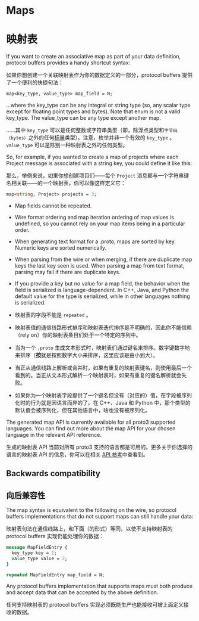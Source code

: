 
# Maps

# 映射表

If you want to create an associative map as part of your data definition, protocol buffers provides a handy shortcut syntax:

如果你想创建一个关联映射表作为你的数据定义的一部分，protocol buffers 提供了一个便利的快捷句法：

```proto
map<key_type, value_type> map_field = N;
```

...where the key_type can be any integral or string type (so, any scalar type except for floating point types and bytes). Note that enum is not a valid key_type. The value_type can be any type except another map.

……其中 `key_type` 可以是任何整数或字符串类型（即，除浮点类型和`字节码（bytes）`之外的任何[标量](https://developers.google.com/protocol-buffers/docs/proto3#scalar)类型）。注意，枚举并非一个有效的 `key_type` 。`value_type` 可以是除别一种映射表之外的任何类型。

So, for example, if you wanted to create a map of projects where each Project message is associated with a string key, you could define it like this:

那么，举例来说，如果你想创建项目们——每个 `Project` 消息都与一个字符串键名相关联——的一个映射表，你可以像这样定义它：

```proto
map<string, Project> projects = 3;
```

* Map fields cannot be repeated.
* Wire format ordering and map iteration ordering of map values is undefined, so you cannot rely on your map items being in a particular order.
* When generating text format for a .proto, maps are sorted by key. Numeric keys are sorted numerically.
* When parsing from the wire or when merging, if there are duplicate map keys the last key seen is used. When parsing a map from text format, parsing may fail if there are duplicate keys.
* If you provide a key but no value for a map field, the behavior when the field is serialized is language-dependent. In C++, Java, and Python the default value for the type is serialized, while in other languages nothing is serialized.

* 映射表的字段不能是 `repeated` 。
* 映射表值的通信线路形式排序和映射表迭代排序是不明确的，因此你不能信赖（rely on）你的映射表条目们处于一个特定的序列中。
* 当为一个 `.proto` 生成文本形式时，映射表们通过键名来排序。数字键数字地来排序（**按**就是按照数字大小来排序，这里应该是由小到大）。
* 当正从通信线路上解析或合并时，如果有重复的映射表键名，则使用最后一个看到的。当正从文本形式解析一个映射表时，如果有重复的键名解析就会失败。
* 如果你为一个映射表字段提供了一个键名但没有（对应的）值，在字段被序列化时的行为就是因语言而异的了。在 C++、Java 和 Python 中，那个类型的默认值会被序列化，但在其他语言中，啥也没有被序列化。

The generated map API is currently available for all proto3 supported languages. You can find out more about the map API for your chosen language in the relevant API reference.

生成的映射表 API 当前对所有 proto3 支持的语言都是可用的。更多关于你选择的语言的映射表 API 的信息，你可以在相关 [API 参考](https://developers.google.com/protocol-buffers/docs/reference/overview)中查看到。

## Backwards compatibility

## 向后兼容性

The map syntax is equivalent to the following on the wire, so protocol buffers implementations that do not support maps can still handle your data:

映射表句法在通信线路上，和下面（的形式）等同，以使不支持映射表的 protocol buffers 实现仍能处理你的数据：

```proto
message MapFieldEntry {
  key_type key = 1;
  value_type value = 2;
}

repeated MapFieldEntry map_field = N;
```

Any protocol buffers implementation that supports maps must both produce and accept data that can be accepted by the above definition.

任何支持映射表的 protocol buffers 实现必须既能生产也能接收可被上面定义接收的数据。